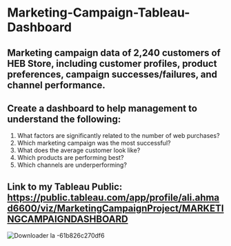 # Marketing-Campaign-Tableau-Dashboard
## Marketing campaign data of 2,240 customers of HEB Store, including customer profiles, product preferences, campaign successes/failures, and channel performance.

## Create a dashboard to help management to understand the following:
1. What factors are significantly related to the number of web purchases?
2. Which marketing campaign was the most successful?
3. What does the average customer look like?
4. Which products are performing best?
5. Which channels are underperforming?

## Link to my Tableau Public: https://public.tableau.com/app/profile/ali.ahmad6600/viz/MarketingCampaignProject/MARKETINGCAMPAIGNDASHBOARD

![Downloader la -61b826c270df6](https://user-images.githubusercontent.com/88396377/145936750-cac5e574-f92b-4cf8-801e-11945a4007f0.jpg)
